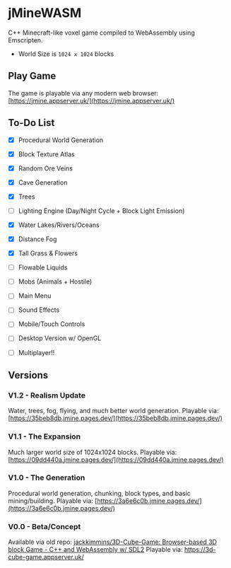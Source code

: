 # jMineWASM
C++ Minecraft-like voxel game compiled to WebAssembly using Emscripten.

- World Size is `1024 x 1024` blocks
 

## Play Game
The game is playable via any modern web browser:
[https://jmine.appserver.uk/](https://jmine.appserver.uk/)

## To-Do List
- [x] Procedural World Generation
- [x] Block Texture Atlas
- [x] Random Ore Veins
- [x] Cave Generation
- [x] Trees
- [ ] Lighting Engine (Day/Night Cycle + Block Light Emission)
- [x] Water Lakes/Rivers/Oceans
- [x] Distance Fog
- [x] Tall Grass & Flowers
- [ ] Flowable Liquids
- [ ] Mobs (Animals + Hostile)
- [ ] Main Menu
- [ ] Sound Effects
- [ ] Mobile/Touch Controls
- [ ] Desktop Version w/ OpenGL
- [ ] Multiplayer!!


## Versions

### V1.2 - Realism Update
Water, trees, fog, flying, and much better world generation.
Playable via: [https://35beb8db.jmine.pages.dev/](https://35beb8db.jmine.pages.dev/)

### V1.1 - The Expansion
Much larger world size of 1024x1024 blocks.
Playable via: [https://09dd440a.jmine.pages.dev/](https://09dd440a.jmine.pages.dev/)

### V1.0 - The Generation
Procedural world generation, chunking, block types, and basic mining/building.
Playable via: [https://3a6e6c0b.jmine.pages.dev/](https://3a6e6c0b.jmine.pages.dev/)

### V0.0 - Beta/Concept
Available via old repo: [jackkimmins/3D-Cube-Game: Browser-based 3D block Game - C++ and WebAssembly w/ SDL2](https://github.com/jackkimmins/3D-Cube-Game)
Playable via: https://3d-cube-game.appserver.uk/